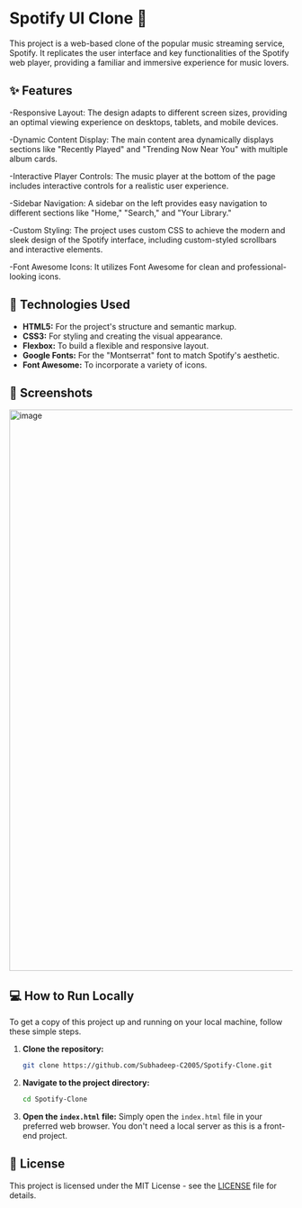 # Spotify UI Clone 🎵

This project is a web-based clone of the popular music streaming service, Spotify. It replicates the user interface and key functionalities of the Spotify web player, providing a familiar and immersive experience for music lovers.
## ✨ Features

-Responsive Layout: The design adapts to different screen sizes, providing an optimal viewing experience on desktops, tablets, and mobile devices.

-Dynamic Content Display: The main content area dynamically displays sections like "Recently Played" and "Trending Now Near You" with multiple album cards.

-Interactive Player Controls: The music player at the bottom of the page includes interactive controls for a realistic user experience.

-Sidebar Navigation: A sidebar on the left provides easy navigation to different sections like "Home," "Search," and "Your Library."

-Custom Styling: The project uses custom CSS to achieve the modern and sleek design of the Spotify interface, including custom-styled scrollbars and interactive elements.

-Font Awesome Icons: It utilizes Font Awesome for clean and professional-looking icons.
## 🚀 Technologies Used

  - **HTML5:** For the project's structure and semantic markup.
  - **CSS3:** For styling and creating the visual appearance.
  - **Flexbox:** To build a flexible and responsive layout.
  - **Google Fonts:** For the "Montserrat" font to match Spotify's aesthetic.
  - **Font Awesome:** To incorporate a variety of icons.

## 📸 Screenshots

<img width="1902" height="997" alt="image" src="https://github.com/user-attachments/assets/spotify-cloneSS" />


## 💻 How to Run Locally

To get a copy of this project up and running on your local machine, follow these simple steps.

1.  **Clone the repository:**

    ```bash
    git clone https://github.com/Subhadeep-C2005/Spotify-Clone.git
    ```

2.  **Navigate to the project directory:**

    ```bash
    cd Spotify-Clone
    ```

3.  **Open the `index.html` file:**
    Simply open the `index.html` file in your preferred web browser. You don't need a local server as this is a front-end project.

## 📝 License

This project is licensed under the MIT License - see the [LICENSE](https://www.google.com/search?q=LICENSE) file for details.
